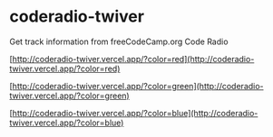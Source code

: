# coderadio-twiver
Get track information from freeCodeCamp.org Code Radio

[http://coderadio-twiver.vercel.app/?color=red](http://coderadio-twiver.vercel.app/?color=red)

[http://coderadio-twiver.vercel.app/?color=green](http://coderadio-twiver.vercel.app/?color=green)

[http://coderadio-twiver.vercel.app/?color=blue](http://coderadio-twiver.vercel.app/?color=blue)
